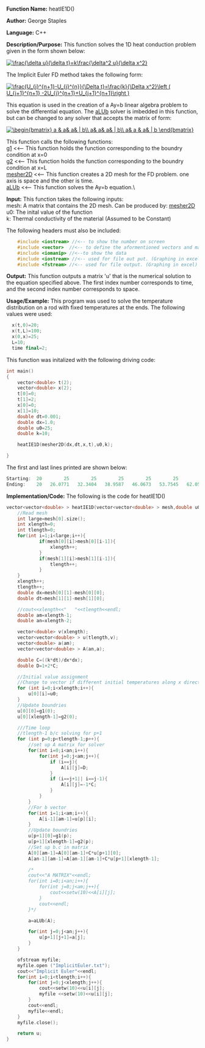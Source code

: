 **Function Name:**          heatIE1D()

**Author:** George Staples

**Language:** C++

**Description/Purpose:** This function solves the 1D heat conduction problem given in the form shown below:

<a href="https://www.codecogs.com/eqnedit.php?latex=\frac{\delta&space;u}{\delta&space;t}=k\frac{\delta^2&space;u}{\delta&space;x^2}" target="_blank"><img src="https://latex.codecogs.com/gif.latex?\frac{\delta&space;u}{\delta&space;t}=k\frac{\delta^2&space;u}{\delta&space;x^2}" title="\frac{\delta u}{\delta t}=k\frac{\delta^2 u}{\delta x^2}" /></a>

The Implicit Euler FD method takes the following form:

<a href="https://www.codecogs.com/eqnedit.php?latex=\frac{U_{j}^{n&plus;1}-U_{j}^{n}}{\Delta&space;t}=\frac{k}{\Delta&space;x^2}\left&space;(&space;U_{j&plus;1}^{n&plus;1}&space;-2U_{j}^{n&plus;1}&plus;U_{j&plus;1}^{n&plus;1}\right&space;)" target="_blank"><img src="https://latex.codecogs.com/gif.latex?\frac{U_{j}^{n&plus;1}-U_{j}^{n}}{\Delta&space;t}=\frac{k}{\Delta&space;x^2}\left&space;(&space;U_{j&plus;1}^{n&plus;1}&space;-2U_{j}^{n&plus;1}&plus;U_{j&plus;1}^{n&plus;1}\right&space;)" title="\frac{U_{j}^{n+1}-U_{j}^{n}}{\Delta t}=\frac{k}{\Delta x^2}\left ( U_{j+1}^{n+1} -2U_{j}^{n+1}+U_{j+1}^{n+1}\right )" /></a>

This equation is used in the creation of a Ay=b linear algebra problem to solve the differential equation. The [aLUb](https://georgest347.github.io/MATH-5620/softwareManual/HW3/aLUb) solver is imbedded in this function, but can be changed to any solver that accepts the matrix of form:

<a href="https://www.codecogs.com/eqnedit.php?latex=\begin{bmatrix}&space;a&space;&&space;a&&space;a&&space;|&space;b\\&space;a&&space;a&&space;a&&space;|&space;b\\&space;a&&space;a&space;&&space;a&&space;|&space;b&space;\end{bmatrix}" target="_blank"><img src="https://latex.codecogs.com/gif.latex?\begin{bmatrix}&space;a&space;&&space;a&&space;a&&space;|&space;b\\&space;a&&space;a&&space;a&&space;|&space;b\\&space;a&&space;a&space;&&space;a&&space;|&space;b&space;\end{bmatrix}" title="\begin{bmatrix} a & a& a& | b\\ a& a& a& | b\\ a& a & a& | b \end{bmatrix}" /></a>

This function calls the following functions:\
[g1](https://georgest347.github.io/MATH-5620/softwareManual/HW7/g1) <<-- This function holds the function corresponding to the boundry condition at x=0\
[g2](https://georgest347.github.io/MATH-5620/softwareManual/HW7/g2) <<-- This function holds the function corresponding to the boundry condition at x=L\
[mesher2D](https://georgest347.github.io/MATH-5620/softwareManual/HW3/mesher2D) <<-- This function creates a 2D mesh for the FD problem. one axis is space and the other is time.\
[aLUb](https://georgest347.github.io/MATH-5620/softwareManual/HW3/aLUb) <<-- This function solves the Ay=b equation.\

**Input:** This function takes the following inputs:\
mesh: A matrix that contains the 2D mesh. Can be produced by: [mesher2D](https://georgest347.github.io/MATH-5620/softwareManual/HW3/mesher2D)\
u0: The inital value of the function\
k: Thermal conductivity of the material (Assumed to be Constant)
  
The following headers must also be included:
  ```c++
      #include <iostream> //<-- to show the number on screen
      #include <vector>  //<-- to define the aformentioned vectors and matricies
      #include <iomanip> //<--to show the data
      #include <iostream> //<-- used for file out put. (Graphing in excel)
      #include <fstream> //<-- used for file output. (Graphing in excel)
  ```

**Output:** This function outputs a matrix 'u' that is the numerical solution to the equation specified above. The first index number corresponds to time, and the second index number corresponds to space.
	
**Usage/Example:**
This program was used to solve the temperature distribution on a rod with fixed temperatures at the ends. The following values were used:

```c++
  x(t,0)=20;
  x(t,L)=100;
  x(0,x)=25;
  L=10;
  time final=2;
```

This function was initalized with the following driving code:
```c++
int main()
{
    vector<double> t(2);
    vector<double> x(2);
    t[0]=0;
    t[1]=2;
    x[0]=0;
    x[1]=10;
    double dt=0.001;
    double dx=1.0;
    double u0=25;
    double k=10;

    heatIE1D(mesher2D(dx,dt,x,t),u0,k);

}
```

The first and last lines printed are shown below:

```c++
Starting:  20        25        25        25        25        25        25        25        25        25       100
Ending:    20   26.0771   32.3404   38.9587   46.0673   53.7545   62.0531   70.9359   80.3176    90.063       100 
```

**Implementation/Code:** The following is the code for heatIE1D()
```c++
vector<vector<double> > heatIE1D(vector<vector<double> > mesh,double u0,double k){
    //Read mesh
	int large=mesh[0].size();
	int xlength=0;
	int tlength=0;
	for(int i=1;i<large;i++){
            if(mesh[0][i]>mesh[0][i-1]){
                xlength++;
            }
            if(mesh[1][i]>mesh[1][i-1]){
                tlength++;
            }
	}
	xlength++;
	tlength++;
	double dx=mesh[0][1]-mesh[0][0];
	double dt=mesh[1][1]-mesh[1][0];

    //cout<<xlength<<"   "<<tlength<<endl;
    double am=xlength-1;
    double an=xlength-2;

    vector<double> v(xlength);
    vector<vector<double> > u(tlength,v);
    vector<double> a(am);
    vector<vector<double> > A(an,a);

    double C=((k*dt)/dx*dx);
    double D=1+2*C;

    //Initial value assignment
    //Change to vector if different initial temperatures along x direction
    for (int i=0;i<xlength;i++){
        u[0][i]=u0;
    }
    //Update boundries
    u[0][0]=g1(0);
    u[0][xlength-1]=g2(0);

    ///Time loop
    //tlength-1 b/c solving for p+1
    for (int p=0;p<tlength-1;p++){
        //set up A matrix for solver
        for(int i=0;i<an;i++){
            for(int j=0;j<am;j++){
                if (i==j){
                    A[i][j]=D;
                }
                if (i==j+1|| i==j-1){
                    A[i][j]=-1*C;
                }
            }
        }
        //For b vector
        for(int i=1;i<am;i++){
            A[i-1][am-1]=u[p][i];
        }
        //Update boundries
        u[p+1][0]=g1(p);
        u[p+1][xlength-1]=g2(p);
        //Set up b.c in matrix
        A[0][am-1]=A[0][am-1]+C*u[p+1][0];
        A[an-1][am-1]=A[an-1][am-1]+C*u[p+1][xlength-1];

        /*
        cout<<"A MATRIX"<<endl;
        for(int i=0;i<an;i++){
            for(int j=0;j<am;j++){
                cout<<setw(10)<<A[i][j];
            }
            cout<<endl;
        }*/

        a=aLUb(A);

        for(int j=0;j<an;j++){
            u[p+1][j+1]=a[j];
        }
    }

    ofstream myfile;
    myfile.open ("ImplicitEuler.txt");
    cout<<"Implicit Euler"<<endl;
    for(int i=0;i<tlength;i++){
        for(int j=0;j<xlength;j++){
            cout<<setw(10)<<u[i][j];
            myfile <<setw(10)<<u[i][j];
        }
        cout<<endl;
        myfile<<endl;
	}
	myfile.close();

    return u;
}
```
